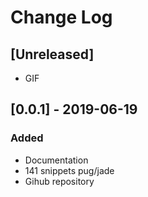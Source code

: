 # Change Log

## [Unreleased]
- GIF

## [0.0.1] - 2019-06-19
### Added
- Documentation
- 141 snippets pug/jade
- Gihub repository